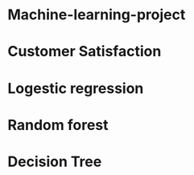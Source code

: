 # Machine-learning-project
# Customer Satisfaction
# Logestic regression
# Random forest
# Decision Tree
